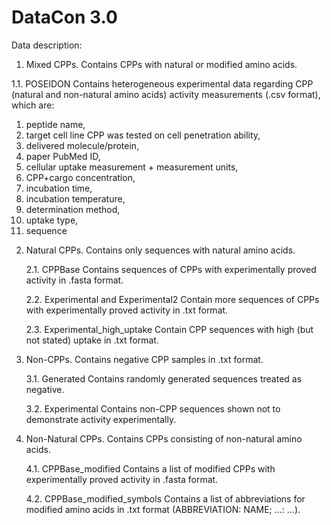 # DataCon 3.0

Data description:

1. Mixed CPPs.
Contains CPPs with natural or modified amino acids.

  1.1. POSEIDON
  Contains heterogeneous experimental data regarding CPP (natural and non-natural amino acids) activity measurements (.csv format), which are:
  1) peptide name,
  2) target cell line CPP was tested on cell penetration ability,
  3) delivered molecule/protein,
  4) paper PubMed ID,
  5) cellular uptake measurement + measurement units,
  6) CPP+cargo concentration,
  7) incubation time,
  8) incubation temperature,
  9) determination method,
  10) uptake type,
  11) sequence

2. Natural CPPs.
Contains only sequences with natural amino acids.

   2.1. CPPBase
   Contains sequences of CPPs with experimentally proved activity in .fasta format.

   2.2. Experimental and Experimental2
   Contain more sequences of CPPs with experimentally proved activity in .txt format.

   2.3. Experimental_high_uptake
   Contain CPP sequences with high (but not stated) uptake in .txt format.

3. Non-CPPs.
Contains negative CPP samples in .txt format.

   3.1. Generated
   Contains randomly generated sequences treated as negative.

   3.2. Experimental
   Contains non-CPP sequences shown not to demonstrate activity experimentally.

4. Non-Natural CPPs.
Contains CPPs consisting of non-natural amino acids.

   4.1. CPPBase_modified
   Contains a list of modified CPPs with experimentally proved activity in .fasta format.
   
   4.2. CPPBase_modified_symbols
   Contains a list of abbreviations for modified amino acids  in .txt format (ABBREVIATION: NAME; ...: ...).
